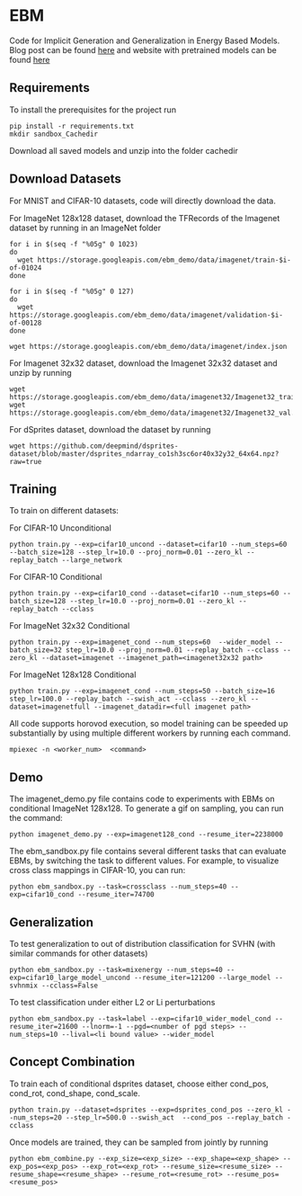# EBM

Code for Implicit Generation and Generalization in Energy Based Models. Blog post can be found [here]() and website with pretrained models can be found [here](https://sites.google.com/view/igebm/home)

## Requirements

To install the prerequisites for the project run 
```
pip install -r requirements.txt
mkdir sandbox_Cachedir
```

Download all saved models and unzip into the folder cachedir

## Download Datasets

For MNIST and CIFAR-10 datasets, code will directly download the data.

For ImageNet 128x128 dataset, download the TFRecords of the Imagenet dataset by running in an 
ImageNet folder

```
for i in $(seq -f "%05g" 0 1023)
do
  wget https://storage.googleapis.com/ebm_demo/data/imagenet/train-$i-of-01024
done

for i in $(seq -f "%05g" 0 127)
do
  wget https://storage.googleapis.com/ebm_demo/data/imagenet/validation-$i-of-00128
done

wget https://storage.googleapis.com/ebm_demo/data/imagenet/index.json
```

For Imagenet 32x32 dataset, download the Imagenet 32x32 dataset and unzip by running

```
wget https://storage.googleapis.com/ebm_demo/data/imagenet32/Imagenet32_train.zip
wget https://storage.googleapis.com/ebm_demo/data/imagenet32/Imagenet32_val.zip
```

For dSprites dataset, download the dataset by running

```
wget https://github.com/deepmind/dsprites-dataset/blob/master/dsprites_ndarray_co1sh3sc6or40x32y32_64x64.npz?raw=true
```

## Training

To train on different datasets:

For CIFAR-10 Unconditional

```
python train.py --exp=cifar10_uncond --dataset=cifar10 --num_steps=60 --batch_size=128 --step_lr=10.0 --proj_norm=0.01 --zero_kl --replay_batch --large_network
```

For CIFAR-10 Conditional

```
python train.py --exp=cifar10_cond --dataset=cifar10 --num_steps=60 --batch_size=128 --step_lr=10.0 --proj_norm=0.01 --zero_kl --replay_batch --cclass
```

For ImageNet 32x32 Conditional

```
python train.py --exp=imagenet_cond --num_steps=60  --wider_model --batch_size=32 step_lr=10.0 --proj_norm=0.01 --replay_batch --cclass --zero_kl --dataset=imagenet --imagenet_path=<imagenet32x32 path>
```

For ImageNet 128x128 Conditional

```
python train.py --exp=imagenet_cond --num_steps=50 --batch_size=16 step_lr=100.0 --replay_batch --swish_act --cclass --zero_kl --dataset=imagenetfull --imagenet_datadir=<full imagenet path>
```

All code supports horovod execution, so model training can be speeded up substantially by using multiple different workers by running each command.
```
mpiexec -n <worker_num>  <command>
```

## Demo

The imagenet_demo.py file contains code to experiments with EBMs on conditional ImageNet 128x128. To generate a gif on sampling, you can run the command:

```
python imagenet_demo.py --exp=imagenet128_cond --resume_iter=2238000
```

The ebm_sandbox.py file contains several different tasks that can evaluate EBMs, by switching the task to different values.
For example, to visualize cross class mappings in CIFAR-10, you can run:

```
python ebm_sandbox.py --task=crossclass --num_steps=40 --exp=cifar10_cond --resume_iter=74700
```


## Generalization

To test generalization to out of distribution classification for SVHN (with similar commands for other datasets)
```
python ebm_sandbox.py --task=mixenergy --num_steps=40 --exp=cifar10_large_model_uncond --resume_iter=121200 --large_model --svhnmix --cclass=False
```

To test classification under either L2 or Li perturbations
```
python ebm_sandbox.py --task=label --exp=cifar10_wider_model_cond --resume_iter=21600 --lnorm=-1 --pgd=<number of pgd steps> --num_steps=10 --lival=<li bound value> --wider_model
```


## Concept Combination

To train each of conditional dsprites dataset, choose either cond_pos, cond_rot, cond_shape, cond_scale.

```
python train.py --dataset=dsprites --exp=dsprites_cond_pos --zero_kl --num_steps=20 --step_lr=500.0 --swish_act  --cond_pos --replay_batch -cclass
```

Once models are trained, they can be sampled from jointly by running

```
python ebm_combine.py --exp_size=<exp_size> --exp_shape=<exp_shape> --exp_pos=<exp_pos> --exp_rot=<exp_rot> --resume_size=<resume_size> --resume_shape=<resume_shape> --resume_rot=<resume_rot> --resume_pos=<resume_pos>
```



